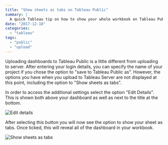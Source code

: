 ```yaml
---
title: "Show sheets as tabs on Tableau Public"
summary: |
  A quick Tableau tip on how to show your whole workbook on Tableau Public rather than just one sheet. 
date: "2017-12-18"
categories: 
  - "tableau"
tags: 
  - "public"
  - "upload"
---
```


Uploading dashboards to Tableau Public is a little different from uploading to server. After entering your login details, you can specify the name of your project if you chose the option to "save to Tableau Public as". However, the options you have when you upload to Tableau Server are not displayed at this point, including the option to "Show sheets as tabs".

In order to access the additional settings select the option "Edit Details". This is shown both above your dashboard as well as next to the title at the bottom.

![Edit details](https://nalediholly.files.wordpress.com/2017/12/edit-details1.jpg)

After selecting this button you will now see the option to show your sheet as tabs. Once ticked, this will reveal all of the dashboard in your workbook.

![Show sheets as tabs](https://nalediholly.files.wordpress.com/2017/12/show-sheets-as-tabs.jpg)
